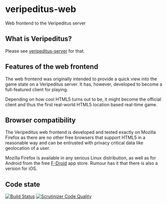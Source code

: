 # veripeditus-web
Web frontend to the Veripeditus server

## What is Veripeditus?

Please see
[veripeditus-server](https://github.com/Veripeditus/veripeditus-server)
for that.

## Features of the web frontend

The web frontend was originally intended to provide a quick view into
the game state on a Veripeditus server. It has, however, developed to
become a full-featured client for playing.

Depending on how cool HTML5 turns out to be, it might become the
official client and thus the first real-world HTML5 location based
real-time game.

## Browser compatibility

The Veripeditus web frontend is developed and tested exactly on Mozilla
Firefox as there are no other free browsers that support HTML5 in a
reasonable way and can be entrusted with privacy critical data like
geolocation of a user.

Mozilla Firefox is available in any serious Linux distribution, as well
as for Android from the free [F-Droid](https://f-droid.org) app store.
Rumour has it that there is also a version for iOS.

## Code state

[![Build Status](https://scrutinizer-ci.com/g/Veripeditus/veripeditus-web/badges/build.png?b=master)](https://scrutinizer-ci.com/g/Veripeditus/veripeditus-web/build-status/master)
[![Scrutinizer Code Quality](https://scrutinizer-ci.com/g/Veripeditus/veripeditus-web/badges/quality-score.png?b=master)](https://scrutinizer-ci.com/g/Veripeditus/veripeditus-web/?branch=master)
